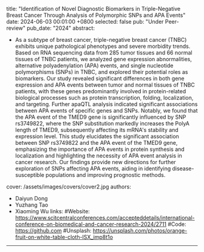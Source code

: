 title:          "Identification of Novel Diagnostic Biomarkers in Triple-Negative Breast Cancer Through Analysis of Polymorphic SNPs and APA Events"
date:           2024-06-03 00:01:00 +0800
selected:       false
pub:            "Under Peer-review"
pub_date:       "2024"
abstract:
 - As a subtype of breast cancer, triple-negative breast cancer (TNBC) exhibits unique pathological phenotypes and severe morbidity trends. Based on RNA sequencing data from 285 tumor tissues and 66 normal tissues of TNBC patients, we analyzed gene expression abnormalities, alternative polyadenylation (APA) events, and single nucleotide polymorphisms (SNPs) in TNBC, and explored their potential roles as biomarkers. Our study revealed significant differences in both gene expression and APA events between tumor and normal tissues of TNBC patients, with these genes predominantly involved in protein-related biological processes such as protein transcription, folding, localization, and targeting. Further apaQTL analysis indicated significant associations between APA events of specific genes and SNPs. Notably, we found that the APA event of the TMED9 gene is significantly influenced by SNP rs3749822, where the SNP substitution markedly increases the PolyA length of TMED9, subsequently affecting its mRNA's stability and expression level. This study elucidates the significant association between SNP rs3749822 and the APA event of the TMED9 gene, emphasizing the importance of APA events in protein synthesis and localization and highlighting the necessity of APA event analysis in cancer research. Our findings provide new directions for further exploration of SNPs affecting APA events, aiding in identifying disease-susceptible populations and improving prognostic methods.


cover:          /assets/images/covers/cover2.jpg
authors:
  - Daiyun Dong
  - Yuzhang Tao
  - Xiaoming Wu
links:
  #Website: https://www.scitcentralconferences.com/accepteddetails/international-conference-on-biomedical-and-cancer-research-2024/2711
  #Code: https://github.com
  #Unsplash: https://unsplash.com/photos/orange-fruit-on-white-table-cloth-ISX_imp8t1o
---
